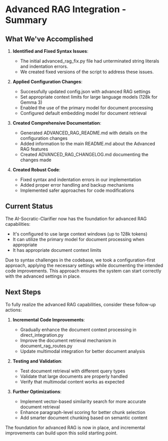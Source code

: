 # Advanced RAG Integration - Summary

## What We've Accomplished

1. **Identified and Fixed Syntax Issues**: 
   - The initial advanced_rag_fix.py file had unterminated string literals and indentation errors.
   - We created fixed versions of the script to address these issues.

2. **Applied Configuration Changes**:
   - Successfully updated config.json with advanced RAG settings
   - Set appropriate context limits for large language models (128k for Gemma 3)
   - Enabled the use of the primary model for document processing
   - Configured default embedding model for document retrieval

3. **Created Comprehensive Documentation**:
   - Generated ADVANCED_RAG_README.md with details on the configuration changes
   - Added information to the main README.md about the Advanced RAG features
   - Created ADVANCED_RAG_CHANGELOG.md documenting the changes made

4. **Created Robust Code**:
   - Fixed syntax and indentation errors in our implementation
   - Added proper error handling and backup mechanisms
   - Implemented safer approaches for code modifications

## Current Status

The AI-Socratic-Clarifier now has the foundation for advanced RAG capabilities:
- It's configured to use large context windows (up to 128k tokens)
- It can utilize the primary model for document processing when appropriate
- It has appropriate document context limits

Due to syntax challenges in the codebase, we took a configuration-first approach, applying the necessary settings while documenting the intended code improvements. This approach ensures the system can start correctly with the advanced settings in place.

## Next Steps

To fully realize the advanced RAG capabilities, consider these follow-up actions:

1. **Incremental Code Improvements**:
   - Gradually enhance the document context processing in direct_integration.py
   - Improve the document retrieval mechanism in document_rag_routes.py
   - Update multimodal integration for better document analysis

2. **Testing and Validation**:
   - Test document retrieval with different query types
   - Validate that large documents are properly handled
   - Verify that multimodal content works as expected

3. **Further Optimizations**:
   - Implement vector-based similarity search for more accurate document retrieval
   - Enhance paragraph-level scoring for better chunk selection
   - Add smarter document chunking based on semantic content

The foundation for advanced RAG is now in place, and incremental improvements can build upon this solid starting point.
